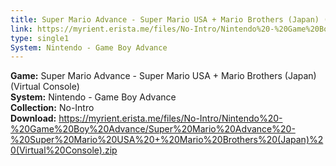 ```yaml
---
title: Super Mario Advance - Super Mario USA + Mario Brothers (Japan) (Virtual Console)
link: https://myrient.erista.me/files/No-Intro/Nintendo%20-%20Game%20Boy%20Advance/Super%20Mario%20Advance%20-%20Super%20Mario%20USA%20+%20Mario%20Brothers%20(Japan)%20(Virtual%20Console).zip
type: single1
System: Nintendo - Game Boy Advance
---
```

<b>Game:</b> Super Mario Advance - Super Mario USA + Mario Brothers (Japan) (Virtual Console)<br>
<b>System:</b> Nintendo - Game Boy Advance<br>
<b>Collection:</b> No-Intro<br>
<b>Download:</b> https://myrient.erista.me/files/No-Intro/Nintendo%20-%20Game%20Boy%20Advance/Super%20Mario%20Advance%20-%20Super%20Mario%20USA%20+%20Mario%20Brothers%20(Japan)%20(Virtual%20Console).zip